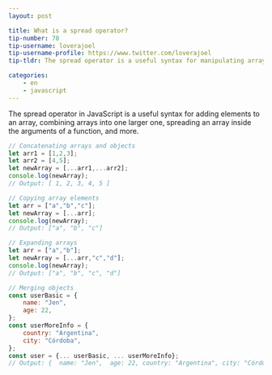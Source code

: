 ```yaml
---
layout: post

title: What is a spread operator?
tip-number: 78
tip-username: loverajoel
tip-username-profile: https://www.twitter.com/loverajoel
tip-tldr: The spread operator is a useful syntax for manipulating arrays and objects.

categories:
    - en
    - javascript
---
```

The spread operator in JavaScript is a useful syntax for adding elements to an array, combining arrays into one larger one, spreading an array inside the arguments of a function, and more.

```js
// Concatenating arrays and objects
let arr1 = [1,2,3]; 
let arr2 = [4,5]; 
let newArray = [...arr1,...arr2]; 
console.log(newArray);
// Output: [ 1, 2, 3, 4, 5 ] 

// Copying array elements
let arr = ["a","b","c"]; 
let newArray = [...arr]; 
console.log(newArray);
// Output: ["a", "b", "c"]

// Expanding arrays
let arr = ["a","b"]; 
let newArray = [...arr,"c","d"]; 
console.log(newArray);
// Output: ["a", "b", "c", "d"]

// Merging objects
const userBasic = { 
	name: "Jen", 
	age: 22,
}; 
const userMoreInfo = { 
	country: "Argentina", 
	city: "Córdoba", 
}; 
const user = {... userBasic, ... userMoreInfo};
// Output: {  name: "Jen",  age: 22, country: "Argentina", city: "Córdoba" }
```